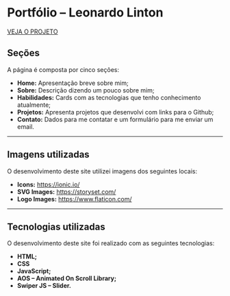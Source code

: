 # Portfólio – Leonardo Linton
[VEJA O PROJETO](https://leonardolinton.github.io/portfolio/)

## Seções

A página é composta por cinco seções:

- **Home:** Apresentação breve sobre mim;
- **Sobre:** Descrição dizendo um pouco sobre mim;
- **Habilidades:** Cards com as tecnologias que tenho conhecimento atualmente;
- **Projetos:** Apresenta projetos que desenvolvi com links para o Github;
- **Contato:** Dados para me contatar e um formulário para me enviar um email.
---
## Imagens utilizadas

O desenvolvimento deste site utilizei imagens dos seguintes locais:

- **Icons:** https://ionic.io/
- **SVG Images:** https://storyset.com/
- **Logo Images:** https://www.flaticon.com/
---
## Tecnologias utilizadas

O desenvolvimento deste site foi realizado com as seguintes tecnologias:

- **HTML;**
- **CSS**
- **JavaScript;**
- **AOS – Animated On Scroll Library;**
- **Swiper JS – Slider.**
